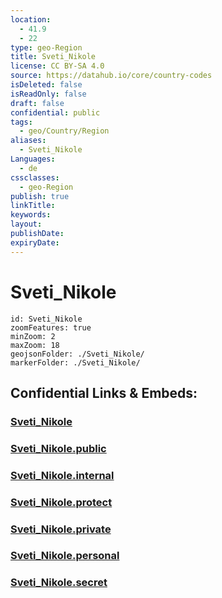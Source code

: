 ```yaml
---
location:
  - 41.9
  - 22
type: geo-Region
title: Sveti_Nikole
license: CC BY-SA 4.0
source: https://datahub.io/core/country-codes
isDeleted: false
isReadOnly: false
draft: false
confidential: public
tags:
  - geo/Country/Region
aliases:
  - Sveti_Nikole
Languages:
  - de
cssclasses:
  - geo-Region
publish: true
linkTitle:
keywords:
layout:
publishDate:
expiryDate:
---
```


# Sveti_Nikole

```leaflet
id: Sveti_Nikole
zoomFeatures: true 
minZoom: 2 
maxZoom: 18
geojsonFolder: ./Sveti_Nikole/
markerFolder: ./Sveti_Nikole/
```


## Confidential Links & Embeds: 

### [Sveti_Nikole](/_Standards/Earth/Continent/Europe/Europe~South/Macedonia~North/Municipalities~Macedonia/Sveti_Nikole.md) 

### [Sveti_Nikole.public](/_public/Earth/Continent/Europe/Europe~South/Macedonia~North/Municipalities~Macedonia/Sveti_Nikole.public.md) 

### [Sveti_Nikole.internal](/_internal/Earth/Continent/Europe/Europe~South/Macedonia~North/Municipalities~Macedonia/Sveti_Nikole.internal.md) 

### [Sveti_Nikole.protect](/_protect/Earth/Continent/Europe/Europe~South/Macedonia~North/Municipalities~Macedonia/Sveti_Nikole.protect.md) 

### [Sveti_Nikole.private](/_private/Earth/Continent/Europe/Europe~South/Macedonia~North/Municipalities~Macedonia/Sveti_Nikole.private.md) 

### [Sveti_Nikole.personal](/_personal/Earth/Continent/Europe/Europe~South/Macedonia~North/Municipalities~Macedonia/Sveti_Nikole.personal.md) 

### [Sveti_Nikole.secret](/_secret/Earth/Continent/Europe/Europe~South/Macedonia~North/Municipalities~Macedonia/Sveti_Nikole.secret.md)

